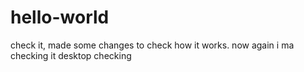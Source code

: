 # hello-world
check it, made some changes to check how it works.
now again i ma checking it
desktop checking